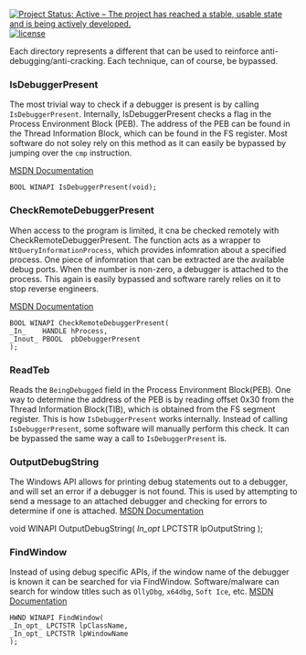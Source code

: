 [![Project Status: Active – The project has reached a stable, usable state and is being actively developed.](http://www.repostatus.org/badges/latest/active.svg)](http://www.repostatus.org/#active)  [![license](https://img.shields.io/github/license/mashape/apistatus.svg)]()  

Each directory represents a different that can be used to reinforce anti-debugging/anti-cracking. Each technique, can of course, be bypassed.

### IsDebuggerPresent
The most trivial way to check if a debugger is present is by calling `IsDebuggerPresent`. Internally, IsDebuggerPresent checks a flag in the Process Environment Block (PEB). The address of the PEB can be found in the Thread Information Block, which can be found in the FS register. Most software do not soley rely on this method as it can easily be bypassed by jumping over the `cmp` instruction.

[MSDN Documentation](https://msdn.microsoft.com/en-us/library/windows/desktop/ms680345(v=vs.85).aspx)

    BOOL WINAPI IsDebuggerPresent(void);
    
### CheckRemoteDebuggerPresent
When access to the program is limited, it cna be checked remotely with CheckRemoteDebuggerPresent. The function acts as a wrapper to `NtQueryInformationProcess`, which provides infomration about a specified process. One piece of infomration that can be extracted are the available debug ports. When the number is non-zero, a debugger is attached to the process. This again is easily bypassed and software rarely relies on it to stop reverse engineers.

[MSDN Documentation](https://msdn.microsoft.com/en-us/library/windows/desktop/ms679280%28v=vs.85%29.aspx)

    BOOL WINAPI CheckRemoteDebuggerPresent(
    _In_    HANDLE hProcess,
    _Inout_ PBOOL  pbDebuggerPresent
    );

### ReadTeb
Reads the `BeingDebugged` field in the Process Environment Block(PEB). One way to determine the address of the PEB is by reading offset 0x30 from the Thread Information Block(TIB), which is obtained from the FS segment register. This is how `IsDebuggerPresent`  works internally. Instead of calling `IsDebuggerPresent`, some software will manually perform this check. It can be bypassed the same way a call to `IsDebuggerPresent` is.

### OutputDebugString
The Windows API allows for printing debug statements out to a debugger, and will set an error if a debugger is not found. This is used by attempting to send a message to an attached debugger and checking for errors to determine if one is attached.
[MSDN Documentation](https://msdn.microsoft.com/en-us/library/windows/desktop/aa363362(v=vs.85).aspx)

void WINAPI OutputDebugString(
	_In_opt_ LPCTSTR lpOutputString
	);

### FindWindow
Instead of using debug specific APIs, if the window name of the debugger is known it can be searched for via FindWindow. Software/malware can search for window titles such as `OllyDbg`, `x64dbg`, `Soft Ice`, etc.
[MSDN Documentation](https://msdn.microsoft.com/en-us/library/windows/desktop/ms633499%28v=vs.85%29.aspx)

    HWND WINAPI FindWindow(
    _In_opt_ LPCTSTR lpClassName,
    _In_opt_ LPCTSTR lpWindowName
    );



	
	

